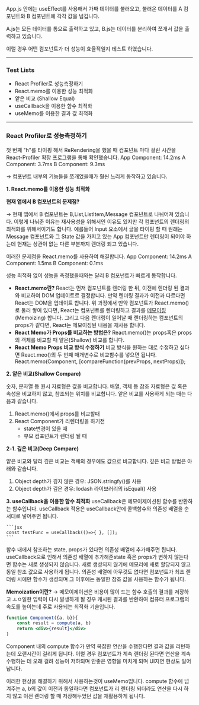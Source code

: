 App.js 안에는 useEffect를 사용해서 가짜 데이터를 불러오고,
불러온 데이터를 A 컴포넌트와 B 컴포넌트에 각각 값을 넘깁니다.

A.js는 모든 데이터를 통으로 출력하고 있고,
B.js는 데이터를 분리하여 쪼개서 값을 출력하고 있습니다.

이럴 경우 어떤 컴포넌트가 더 성능이 효율적일지 테스트 하였습니다.

---

### Test Lists

- React Profiler로 성능측정하기
- React.memo를 이용한 성능 최적화
- 얕은 비교 (Shallow Equal)
- useCallback을 이용한 함수 최적화
- useMemo를 이용한 결과 값 최적화

-----

### React Profiler로 성능측정하기

첫 번째 "h"를 타이핑 해서 ReRendering을 했을 때 컴포넌트 마다 걸린 시간을
React-Profiler 확장 프로그램을 통해 확인했습니다.
App Component: 14.2ms
A Component: 3.7ms
B Component: 9.3ms

→ 컴포넌트 내부의 기능들을 쪼개었을때가 훨씬 느리게 동작하고 있습니다.

**1. React.memo를 이용한 성능 최적화**

**현재 앱에서 B 컴포넌트의 문제점?**

→ 현재 앱에서 B 컴포넌트는 B,List,ListItem,Message 컴포넌트로 나뉘어져 있습니다. 이렇게 나눠준 이유는 재사용성을 위해서인 이유도 있지만 각 컴포넌트의 렌더링의 최적화를 위해서이기도 합니다. 예를들어 Input 요소에서 글을 타이핑 할 때 원래는 Message 컴포넌트와 그 State 값을 가지고 있는 App 컴포넌트만 렌더링이 되어야 하는데 현재는 상관이 없는 다른 부분까지 렌더링 되고 있습니다.

이러한 문제점을 React.memo를 사용하여 해결합니다.
App Component: 14.2ms
A Component: 1.5ms
B Component: 0.1ms

성능 최적화 없이 성능을 측정했을때와는 달리 B 컴포넌트가 빠르게 동작합니다.

- **React.memo란?**
  React는 먼저 컴포넌트를 렌더링 한 뒤, 이전에 렌더링 된 결과와 비교하여 DOM 업데이트르 결정합니다. 만약 렌더링 결과가 이전과 다르다면 React는 DOM을 업데이트 합니다.
  위 과정에서 만약 컴포넌트가 React.memo()로 둘러 쌓여 있다면, React는 컴포넌트를 렌더링하고 결과를 [메모이징](https://velog.io/@4775614/%EB%A9%94%EB%AA%A8%EC%9D%B4%EC%A0%9C%EC%9D%B4%EC%85%98Memoization%EC%9D%B4%EB%9E%80)(Memoizing) 합니다. 그리고 다음 렌더링이 일어날 때 렌더링하는 컴포넌트의 props가 같다면, React는 메모이징된 내용을 재사용 합니다.
- **React Memo가 Props를 비교하는 방법은?**
  React.memo()는 props혹은 props의 객체를 비교할 때 얕은(Shallow) 비교를 합니다.
- **React Memo Props 비교 방식 수정하기**
  비교 방식을 원하는 대로 수정하고 싶다면 React.meo()의 두 번째 매개변수로 비교함수를 넣으면 됩니다.
  React.memo(Component, [compareFunction(prevProps, nextProps)]);

**2. 얕은 비교(Shallow Compare)**

숫자, 문자열 등 원시 자료형은 값을 비교합니다. 배열, 객체 등 참조 자료형은 값 혹은 속성을 비교하지 않고, 참조되는 위치를 비교합니다. 얕은 비교를 사용하게 되는 때는 다음과 같습니다.

1. React.memo()에서 props를 비교할때
2. React Component가 리렌더링을 하기전
   - state변경이 있을 때
   - 부모 컴포넌트가 렌더링 될 때

**2-1. 깊은 비교(Deep Compare)**

얕은 비교와 달리 깊은 비교는 객체의 경우에도 값으로 비교합니다. 깊은 비교 방법은 아래와 같습니다.

1. Object depth가 깊지 않은 경우: JSON.stringfy()를 사용
2. Object depth가 깊은 경우: lodash 라이브러리의 isEqual() 사용

**3. useCallback을 이용한 함수 최적화**
useCallback은 메모이제이션된 함수를 반환하는 함수입니다.
useCallback 적용은 useCallback안에 콜백함수와 의존성 배열을 순서대로 넣어주면 됩니다.

    ```jsx
    const testFunc = useCallback(()=>{ }, []);
    ```

함수 내에서 참조하는 state, props가 있다면 의존성 배열에 추가해주면 됩니다.
useCallback으로 인해서 의존성 배열에 추가해준state 혹은 props가 변하지 않는다면 함수는 새로 생성되지 않습니다.
새로 생성되지 않기에 메모리에 새로 할당되지 않고 동일 참조 값으로 사용하게 됩니다. 의존성 배열에 아무것도 없다면 컴포넌트가 최초 렌더링 시에만 함수가 생성되며 그 이후에는 동일한 참조 값을 사용하는 함수가 됩니다.

**Memoization이란?**
→ 메모이제이션은 비용이 많이 드는 함수 호출의 결과를 저장하고 ㅗㅇ일한 입력이 다시 발생하게 될 경우 캐시된 결과를 반환하여 컴퓨터 프로그램의 속도를 높이는데 주로 사용되는 최적화 기술입니다.

```jsx
function Component({a, b}){
	const result = compute(a, b)
	return <div>{result}</div>
)
```

Component 내의 compute 함수가 만약 복잡한 연산을 수행한다면 결과 값을 리턴하는데 오랜시간이 걸리게 됩니다. 이럴 경우 컴포넌트가 계속 렌더링 된다면 연산을 계속 수행하는 데 오래 걸려 성능이 저하되며 안좋은 영향을 미치게 되며 UI지연 현상도 일어납니다.

이러한 현상을 해결하기 위해서 사용하는것이 useMemo입니다.
compute 함수에 넘겨주는 a, b의 값이 이전과 동일하다면 컴포넌트가 리 렌더링 되더라도 연산을 다시 하지 않고 이전 렌더링 할 때 저장해두었던 값을 재활용하게 됩니다.
